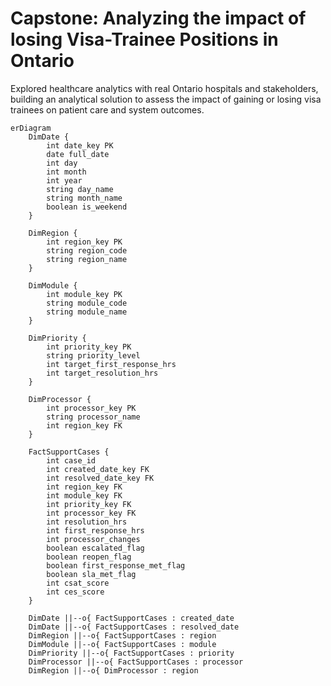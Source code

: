 # Capstone: Analyzing the impact of losing Visa-Trainee Positions in Ontario
Explored healthcare analytics with real Ontario hospitals and stakeholders, building an analytical solution to assess the impact of gaining or losing visa trainees on patient care and system outcomes.

```mermaid
erDiagram
    DimDate {
        int date_key PK
        date full_date
        int day
        int month
        int year
        string day_name
        string month_name
        boolean is_weekend
    }

    DimRegion {
        int region_key PK
        string region_code
        string region_name
    }

    DimModule {
        int module_key PK
        string module_code
        string module_name
    }

    DimPriority {
        int priority_key PK
        string priority_level
        int target_first_response_hrs
        int target_resolution_hrs
    }

    DimProcessor {
        int processor_key PK
        string processor_name
        int region_key FK
    }

    FactSupportCases {
        int case_id
        int created_date_key FK
        int resolved_date_key FK
        int region_key FK
        int module_key FK
        int priority_key FK
        int processor_key FK
        int resolution_hrs
        int first_response_hrs
        int processor_changes
        boolean escalated_flag
        boolean reopen_flag
        boolean first_response_met_flag
        boolean sla_met_flag
        int csat_score
        int ces_score
    }

    DimDate ||--o{ FactSupportCases : created_date
    DimDate ||--o{ FactSupportCases : resolved_date
    DimRegion ||--o{ FactSupportCases : region
    DimModule ||--o{ FactSupportCases : module
    DimPriority ||--o{ FactSupportCases : priority
    DimProcessor ||--o{ FactSupportCases : processor
    DimRegion ||--o{ DimProcessor : region
```
